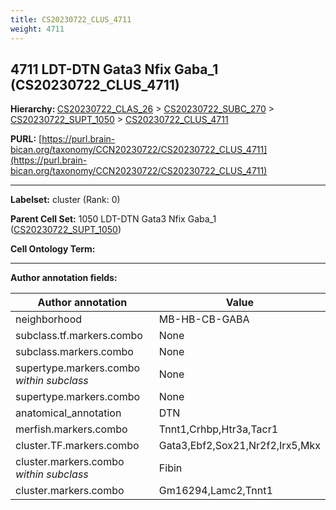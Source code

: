 ```yaml
---
title: CS20230722_CLUS_4711
weight: 4711
---
```

## 4711 LDT-DTN Gata3 Nfix Gaba_1 (CS20230722_CLUS_4711)
<b>Hierarchy: </b>
[CS20230722_CLAS_26](../CS20230722_CLAS_26) >
[CS20230722_SUBC_270](../CS20230722_SUBC_270) >
[CS20230722_SUPT_1050](../CS20230722_SUPT_1050) >
[CS20230722_CLUS_4711](../CS20230722_CLUS_4711)

**PURL:** [https://purl.brain-bican.org/taxonomy/CCN20230722/CS20230722_CLUS_4711](https://purl.brain-bican.org/taxonomy/CCN20230722/CS20230722_CLUS_4711)

---


**Labelset:** cluster (Rank: 0)

**Parent Cell Set:** 1050 LDT-DTN Gata3 Nfix Gaba_1 ([CS20230722_SUPT_1050](../CS20230722_SUPT_1050))



**Cell Ontology Term:** 

[MARKER GENES.]: #


---

[TRANSFERRED ANNOTATIONS.]: #


[AUTHOR ANNOTATION FIELDS.]: #


**Author annotation fields:**

| Author annotation | Value |
|-------------------|-------|
|neighborhood|MB-HB-CB-GABA|
|subclass.tf.markers.combo|None|
|subclass.markers.combo|None|
|supertype.markers.combo _within subclass_|None|
|supertype.markers.combo|None|
|anatomical_annotation|DTN|
|merfish.markers.combo|Tnnt1,Crhbp,Htr3a,Tacr1|
|cluster.TF.markers.combo|Gata3,Ebf2,Sox21,Nr2f2,Irx5,Mkx|
|cluster.markers.combo _within subclass_|Fibin|
|cluster.markers.combo|Gm16294,Lamc2,Tnnt1|
